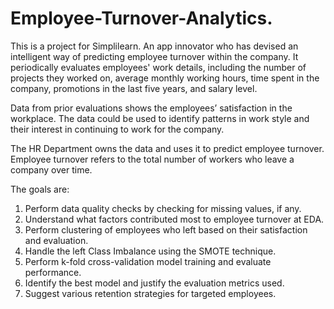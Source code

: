 # Employee-Turnover-Analytics.
This is a project for Simplilearn.
An app innovator who has devised an intelligent way of predicting employee turnover within the company. It periodically evaluates employees' work details, including the number of projects they worked on, average monthly working hours, time spent in the company, promotions in the last five years, and salary level.

Data from prior evaluations shows the employees’ satisfaction in the workplace. The data could be used to identify patterns in work style and their interest in continuing to work for the company. 

The HR Department owns the data and uses it to predict employee turnover. Employee turnover refers to the total number of workers who leave a company over time.

The goals are: 
1. Perform data quality checks by checking for missing values, if any.
2. Understand what factors contributed most to employee turnover at EDA.
3. Perform clustering of employees who left based on their satisfaction and 
evaluation.
4. Handle the left Class Imbalance using the SMOTE technique.
5. Perform k-fold cross-validation model training and evaluate performance. 
6. Identify the best model and justify the evaluation metrics used. 
7. Suggest various retention strategies for targeted employees.
